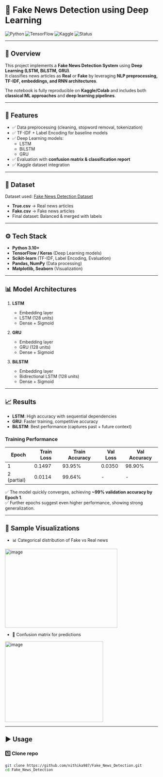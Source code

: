 # 📰 Fake News Detection using Deep Learning

![Python](https://img.shields.io/badge/Python-3.10+-blue?logo=python&logoColor=white) ![TensorFlow](https://img.shields.io/badge/TensorFlow-Framework-orange?logo=tensorflow&logoColor=white) ![Kaggle](https://img.shields.io/badge/Dataset-Kaggle-brightgreen?logo=kaggle&logoColor=white) ![Status](https://img.shields.io/badge/Status-Completed-success?style=flat)
 
---

## 📌 Overview  
This project implements a **Fake News Detection System** using **Deep Learning (LSTM, BiLSTM, GRU)**.  
It classifies news articles as **Real** or **Fake** by leveraging **NLP preprocessing, TF-IDF, embeddings, and RNN architectures**.  

The notebook is fully reproducible on **Kaggle/Colab** and includes both **classical ML approaches** and **deep learning pipelines**.

---

## 🚀 Features
- ✅ Data preprocessing (cleaning, stopword removal, tokenization)  
- ✅ TF-IDF + Label Encoding for baseline models  
- ✅ Deep Learning models:  
  - LSTM  
  - BiLSTM  
  - GRU  
- ✅ Evaluation with **confusion matrix & classification report**  
- ✅ Kaggle dataset integration  

---

## 📂 Dataset  
Dataset used: [Fake News Detection Dataset](https://www.kaggle.com/datasets/emineyetm/fake-news-detection-datasets)  

- **True.csv** → Real news articles  
- **Fake.csv** → Fake news articles  
- Final dataset: Balanced & merged with labels  

---

## ⚙️ Tech Stack
- **Python 3.10+**  
- **TensorFlow / Keras** (Deep Learning models)  
- **Scikit-learn** (TF-IDF, Label Encoding, Evaluation)  
- **Pandas, NumPy** (Data processing)  
- **Matplotlib, Seaborn** (Visualization)  

---

## 📊 Model Architectures
1. **LSTM**  
   - Embedding layer  
   - LSTM (128 units)  
   - Dense + Sigmoid  

2. **GRU**  
   - Embedding layer  
   - GRU (128 units)  
   - Dense + Sigmoid  

3. **BiLSTM**  
   - Embedding layer  
   - Bidirectional LSTM (128 units)  
   - Dense + Sigmoid  

---

## 📈 Results  

- **LSTM**: High accuracy with sequential dependencies  
- **GRU**: Faster training, competitive accuracy  
- **BiLSTM**: Best performance (captures past + future context)  
### Training Performance  

| **Epoch** | **Train Loss** | **Train Accuracy** | **Val Loss** | **Val Accuracy** |
|-----------|----------------|---------------------|--------------|------------------|
| 1         | 0.1497         | 93.95%              | 0.0350       | 98.90%           |
| 2 (partial)| 0.0114        | 99.64%              | -            | -                |

✅ The model quickly converges, achieving **~99% validation accuracy by Epoch 1**.  
✅ Further epochs suggest even higher performance, showing strong generalization.  

---

## 📸 Sample Visualizations
- 📊 Categorical distribution of Fake vs Real news

 <img width="370" height="259" alt="image" src="https://github.com/user-attachments/assets/7d1f7739-77f2-4100-b356-312566f60c7b" />

- 🧾 Confusion matrix for predictions  

<img width="323" height="265" alt="image" src="https://github.com/user-attachments/assets/9eca73dc-f82b-4443-b49b-7fd8f9c3094f" />

---

## ▶️ Usage
### 1️⃣ Clone repo
```bash
git clone https://github.com/nithika987/Fake_News_Detection.git
cd Fake_News_Detection
